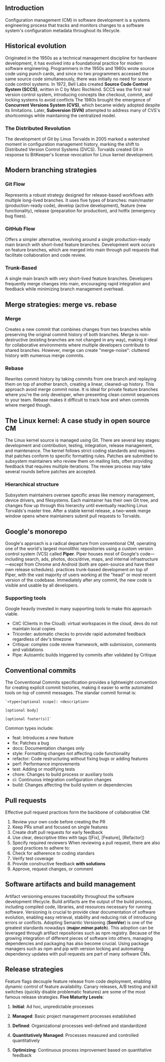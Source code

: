 ## Introduction
Configuration management (CM) in software development is a systems engineering process that tracks and monitors changes to a software system's configuration metadata throughout its lifecycle.

## Historical evolution
Originated in the 1950s as a technical management discipline for hardware development, it has evolved into a foundational practice for modern software engineering.
Programmers in the 1950s and 1960s wrote source code using punch cards, and since no two programmers accessed the same source code simultaneously, there was initially no need for source code control systems.
In 1972, Bell Labs created **Source Code Control System (SCCS)**, written in C by Marc Rochkind. SCCS was the first real version control system, introducing concepts like checkout, commit, and locking systems to avoid conflicts
The 1980s brought the emergence of **Concurrent Versions System (CVS)**, which became widely adopted despite its limitations. Later, **Subversion (SVN)** attempted to address many of CVS's shortcomings while maintaining the centralized model.

### The Distributed Revolution
The development of Git by Linus Torvalds in 2005 marked a watershed moment in configuration management history, marking the shift to Distributed Version Control Systems (DVCS).
Torvalds created Git in response to BitKeeper's license revocation for Linux kernel development.

## Modern branching strategies
### Git Flow
Represents a robust strategy designed for release-based workflows with multiple long-lived branches. It uses five types of branches: main/master (production-ready code), develop (active development), feature (new functionality), release (preparation for production), and hotfix (emergency bug fixes).
### GitHub Flow
Offers a simpler alternative, revolving around a single production-ready main branch with short-lived feature branches. Development work occurs on feature branches, which are merged into main through pull requests that facilitate collaboration and code review.
### Trunk-Based
A single main branch with very short-lived feature branches. Developers frequently merge changes into main, encouraging rapid integration and feedback while minimizing branch management overhead.

## Merge strategies: merge vs. rebase
### Merge
Creates a new commit that combines changes from two branches while preserving the original commit history of both branches.
Merge is non-destructive (existing branches are not changed in any way), making it ideal for collaborative environments where multiple developers contribute to shared branches.
However, merge can create "merge-noise": cluttered history with numerous merge commits.
### Rebase
Rewrites commit history by taking commits from one branch and replaying them on top of another branch, creating a linear, cleaned-up history.
This approach avoid merge commit noise. It is ideal for private feature branches where you're the only developer, when presenting clean commit sequences to your team.
Rebase makes it difficult to track how and when commits where merged though.

## The Linux kernel: A case study in open source CM
The Linux kernel source is managed using Git. There are several key stages: development and contribution, testing, integration, release management, and maintenance.
The kernel follows strict coding standards and requires that patches conform to specific formatting rules.
Patches are submitted to subsystem maintainers who review them on mailing lists, often providing feedback that requires multiple iterations.
The review process may take several rounds before patches are accepted.
### Hierarchical structure
Subsystem maintainers oversee specific areas like memory management, device drivers, and filesystems. Each maintainer has their own Git tree, and changes flow up through this hierarchy until eventually reaching Linus Torvalds's master tree.
After a stable kernel release, a two-week merge window opens where maintainers submit pull requests to Torvalds.

## Google's monorepo
Google's approach is a radical departure from conventional CM, operating one of the world's largest monolithic repositories using a custom version control system (VCS) called **Piper**.
Piper houses most of Google's code—including search, ads, photos, docs/drive, maps, and internal infrastructure—except from Chrome and Android (both are open-source and have their own release schedules).
practices trunk-based development on top of Piper, with the vast majority of users working at the "head" or most recent version of the codebase.
Immediately after any commit, the new code is visible and usable by all developers.
### Supporting tools
Google heavily invested in many supporting tools to make this approach viable.
- CitC (Clients in the Cloud): virtual workspaces in the cloud, devs do not maintain local copies
- Tricorder: automatic checks to provide rapid automated feedback regardless of dev's timezone
- Critique: complex code review framework, with submission, comments and validations
- Pipe: Autoamtic builds triggered by commits after validated by Critique

## Conventional commits
The Conventional Commits specification provides a lightweight convention for creating explicit commit histories, making it easier to write automated tools on top of commit messages.
The standar commit format is:
```
`<type>[optional scope]: <description>

[optional body]

[optional footer(s)]`
```
Common types include:
- feat: Introduces a new feature
- fix: Patches a bug
- docs: Documentation changes only
- style: Formatting changes not affecting code functionality
- refactor: Code restructuring without fixing bugs or adding features
- perf: Performance improvements
- test: Adding or modifying tests
- chore: Changes to build process or auxiliary tools
- ci: Continuous integration configuration changes
- build: Changes affecting the build system or dependencies

## Pull requests
Effective pull request practices form the backbone of collaborative CM:
1. Review your own code before creating the PR
2. Keep PRs small and focused on single features
3. Create draft pull requests for early feedback
4. Use clear, descriptive titles with tags ([Fix], [Feature], [Refactor])
5. Specify required reviewers
When reviewing a pull request, there are also good practices to adhere to:
6. Check for adherence to coding standars
7. Verify test coverage
8. Provide constructive feedback **with solutions**
9. Approve, request changes, or comment

## Software artifacts and build management
Artifact versioning ensures traceability throughout the software development lifecycle.
Build artifacts are the output of the build process, including compiled code, libraries, and resources necessary for running software.
Versioning is crucial to provide clear documentation of software evolution, enabling easy retrieval, stability and reducing risk of introducing errors or conflicts.
Adopting Semantic Versioning (**SemVer**) is one of the greatest standards nowadays (**major.minor.patch**). This adoption can be leveraged through artifact repositories such as npm registry.
Because of the growing integration of different pieces of software into others, managing dependencies and packaging has also become crucial.
Using package managers such as npm and pip with version locking and automating dependency updates with pull requests are part of many software CMs.

## Release strategies
Feature flags decouple feature release from code deployment, enabling dynamic control of feature availability.
Canary releases, A/B testing and kill switches (quickly disable problematic features) are some of the most famous release strategies.
**Five Maturity Levels**:​​​

1. **Initial**: Ad hoc, unpredictable processes
2. **Managed**: Basic project management processes established
    
3. **Defined**: Organizational processes well-defined and standardized
    
4. **Quantitatively Managed**: Processes measured and controlled quantitatively
    
5. **Optimizing**: Continuous process improvement based on quantitative feedback